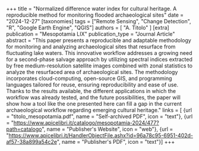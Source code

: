 +++
title = "Normalized difference water index for cultural heritage. A reproducible method for monitoring flooded archaeological sites"
date = "2024-12-27"
[taxonomies]
tags = ["Remote Sensing", "Change Detection", "R", "Google Earth Engine", "QGIS"]
authors = [ "A. Titolo" ]
[extra]
publication = "Mesopotamia LIX"
publication_type = "Journal Article"
abstract = "This paper presents a reproducible and adaptable methodology for monitoring and analyzing archaeological sites that resurface from fluctuating lake waters. This innovative workflow addresses a growing need for a second-phase salvage approach by utilizing spectral indices extracted by free medium-resolution satellite images combined with zonal statistics to analyze the resurfaced area of archaeological sites. The methodology incorporates cloud-computing, open-source GIS, and programming languages tailored for reuse, ensuring reproducibility and ease of use. Thanks to the results available, the different applications in which the workflow was already tested, and the future possibilities, the paper will show how a tool like the one presented here can fill a gap in the current archaeological workflow regarding emerging cultural heritage."
links = [
    {url = "titolo_mesopotamia.pdf", name = "Self-archived PDF", icon = "text"},
    {url = "https://www.apicelibri.it/catalogo/mesopotamia-2024/477?path=catalogo", name = "Publisher's Website", icon = "web"},
    {url = "https://www.apicelibri.it/HandlerObjectFile.ashx?id=96a78c95-6951-402d-af57-38a899a54c2e", name = "Publisher's PDF", icon = "text"}]
+++
